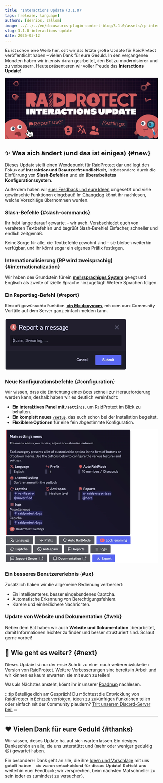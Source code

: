 ```yaml
---
title: 'Interactions Update (3.1.0)'
tags: [release, language]
authors: [derrios, zallom]
image: ../../../en/docusaurus-plugin-content-blog/3.1.0/assets/rp-interactions-update.webp
slug: 3.1.0-interactions-update
date: 2025-03-12
---
```


Es ist schon eine Weile her, seit wir das letzte große Update für RaidProtect veröffentlicht haben – vielen Dank für eure Geduld. In den vergangenen Monaten haben wir intensiv daran gearbeitet, den Bot zu modernisieren und zu verbessern. Heute präsentieren wir voller Freude das **Interactions Update**!

![RaidProtect Interactions Update blog post social card](../../../en/docusaurus-plugin-content-blog/3.1.0/assets/rp-interactions-update.webp)

<!--truncate-->

## ✨ Was sich ändert (und das ist einiges) {#new}

Dieses Update stellt einen Wendepunkt für RaidProtect dar und legt den Fokus auf **Interaktion und Benutzerfreundlichkeit**, insbesondere durch die Einführung von **Slash‑Befehlen** und ein **überarbeitetes Konfigurationssystem**.

Außerdem haben wir <a href="https://suggestions.raidprotect.bot" target="_blank">euer Feedback und eure Ideen</a> umgesetzt und viele gewünschte Funktionen eingebaut! Im [Changelog](/changelog) könnt ihr nachlesen, welche Vorschläge übernommen wurden.

### Slash‑Befehle {#slash-commands}

Ihr habt lange darauf gewartet – wir auch. Verabschiedet euch von veralteten Textbefehlen und begrüßt Slash‑Befehle! Einfacher, schneller und endlich zeitgemäß.

Keine Sorge für alle, die Textbefehle gewohnt sind – sie bleiben weiterhin verfügbar, und ihr könnt sogar ein eigenes Präfix festlegen.

### Internationalisierung (RP wird zweisprachig) {#internationalization}

Wir haben den Grundstein für ein [**mehrsprachiges System**](/language) gelegt und Englisch als zweite offizielle Sprache hinzugefügt! Weitere Sprachen folgen.

### Ein Reporting‑Befehl {#report}

Eine oft gewünschte Funktion: [**ein Meldesystem**](/features/reports), mit dem eure Community Vorfälle auf dem Server ganz einfach melden kann.

![Screenshot of the report menu](../../../en/docusaurus-plugin-content-blog/3.1.0/assets/rp-report-message.webp)

### Neue Konfigurationsbefehle {#configuration}

Wir wissen, dass die Einrichtung eines Bots schnell zur Herausforderung werden kann; deshalb haben wir es deutlich vereinfacht:
- **Ein interaktives Panel mit [`/settings`](/setup#settings)**, um RaidProtect im Blick zu behalten.
- **Ein komplett neues [`/setup`](/setup#install)**, das euch schon bei der Installation begleitet.
- **Flexiblere Optionen** für eine fein abgestimmte Konfiguration.

![Screenshot of the configuration menu](../../../en/docusaurus-plugin-content-blog/3.1.0/assets/rp-configuration-menu.webp)

### Ein besseres Benutzererlebnis {#ux}

Zusätzlich haben wir die allgemeine Bedienung verbessert:
- Ein intelligenteres, besser eingebundenes Captcha.
- Automatische Erkennung von Berechtigungsfehlern.
- Klarere und einheitlichere Nachrichten.

### Update von Website und Dokumentation {#web}

Neben dem Bot haben wir auch **Website und Dokumentation** überarbeitet, damit Informationen leichter zu finden und besser strukturiert sind. Schaut gerne vorbei!

## 🔎 Wie geht es weiter? {#next}

Dieses Update ist nur der erste Schritt zu einer noch weiterentwickelten Version von RaidProtect. Weitere Verbesserungen sind bereits in Arbeit und wir können es kaum erwarten, sie mit euch zu teilen!

Was als Nächstes ansteht, könnt ihr in unserer <a href="https://suggestions.raidprotect.bot/roadmap" target="_blank">Roadmap</a> nachlesen.

:::tip Beteilige dich am Gespräch!
Du möchtest die Entwicklung von RaidProtect in Echtzeit verfolgen, Ideen zu zukünftigen Funktionen teilen oder einfach mit der Community plaudern? <a href="https://raidprotect.bot/discord" target="_blank">Tritt unserem Discord-Server bei!</a>
:::

---

## ❤️ Vielen Dank für eure Geduld {#thanks}

Wir wissen, dieses Update hat auf sich warten lassen. Ein riesiges Dankeschön an alle, die uns unterstützt und (mehr oder weniger geduldig 😆) gewartet haben.

Ein besonderer Dank geht an alle, die ihre <a href="https://suggestions.raidprotect.bot" target="_blank">Ideen und Vorschläge</a> mit uns geteilt haben – sie waren entscheidend für dieses Update! Schickt uns weiterhin euer Feedback; wir versprechen, beim nächsten Mal schneller zu sein (oder es zumindest zu versuchen).
